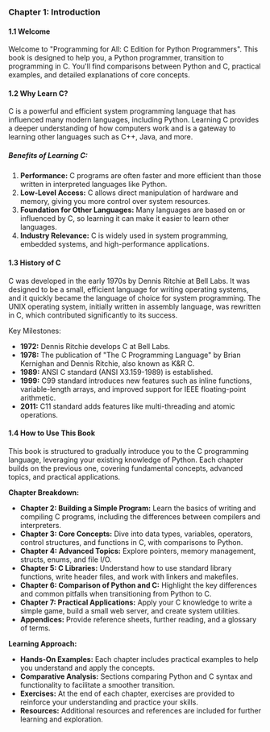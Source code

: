 ### Chapter 1: Introduction

#### 1.1 Welcome

Welcome to "Programming for All: C Edition for Python Programmers". This book is designed to help you, a Python programmer, transition to programming in C. You'll find comparisons between Python and C, practical examples, and detailed explanations of core concepts.

#### 1.2 Why Learn C?

C is a powerful and efficient system programming language that has influenced many modern languages, including Python. Learning C provides a deeper understanding of how computers work and is a gateway to learning other languages such as C++, Java, and more.

##### Benefits of Learning C:

1. **Performance:** C programs are often faster and more efficient than those written in interpreted languages like Python.
2. **Low-Level Access:** C allows direct manipulation of hardware and memory, giving you more control over system resources.
3. **Foundation for Other Languages:** Many languages are based on or influenced by C, so learning it can make it easier to learn other languages.
4. **Industry Relevance:** C is widely used in system programming, embedded systems, and high-performance applications.

#### 1.3 History of C

C was developed in the early 1970s by Dennis Ritchie at Bell Labs. It was designed to be a small, efficient language for writing operating systems, and it quickly became the language of choice for system programming. The UNIX operating system, initially written in assembly language, was rewritten in C, which contributed significantly to its success.

Key Milestones:
- **1972:** Dennis Ritchie develops C at Bell Labs.
- **1978:** The publication of "The C Programming Language" by Brian Kernighan and Dennis Ritchie, also known as K&R C.
- **1989:** ANSI C standard (ANSI X3.159-1989) is established.
- **1999:** C99 standard introduces new features such as inline functions, variable-length arrays, and improved support for IEEE floating-point arithmetic.
- **2011:** C11 standard adds features like multi-threading and atomic operations.

#### 1.4 How to Use This Book

This book is structured to gradually introduce you to the C programming language, leveraging your existing knowledge of Python. Each chapter builds on the previous one, covering fundamental concepts, advanced topics, and practical applications.

**Chapter Breakdown:**

- **Chapter 2: Building a Simple Program:** Learn the basics of writing and compiling C programs, including the differences between compilers and interpreters.
- **Chapter 3: Core Concepts:** Dive into data types, variables, operators, control structures, and functions in C, with comparisons to Python.
- **Chapter 4: Advanced Topics:** Explore pointers, memory management, structs, enums, and file I/O.
- **Chapter 5: C Libraries:** Understand how to use standard library functions, write header files, and work with linkers and makefiles.
- **Chapter 6: Comparison of Python and C:** Highlight the key differences and common pitfalls when transitioning from Python to C.
- **Chapter 7: Practical Applications:** Apply your C knowledge to write a simple game, build a small web server, and create system utilities.
- **Appendices:** Provide reference sheets, further reading, and a glossary of terms.

**Learning Approach:**

- **Hands-On Examples:** Each chapter includes practical examples to help you understand and apply the concepts.
- **Comparative Analysis:** Sections comparing Python and C syntax and functionality to facilitate a smoother transition.
- **Exercises:** At the end of each chapter, exercises are provided to reinforce your understanding and practice your skills.
- **Resources:** Additional resources and references are included for further learning and exploration.
